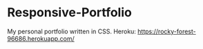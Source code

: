 # Responsive-Portfolio
My personal portfolio written in CSS.
Heroku: https://rocky-forest-96686.herokuapp.com/
